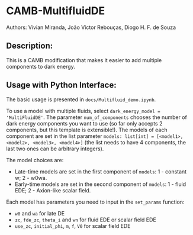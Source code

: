 # CAMB-MultifluidDE

Authors: Vivian Miranda, João Victor Rebouças, Diogo H. F. de Souza

## Description:

This is a CAMB modification that makes it easier to add multiple components to dark energy.

## Usage with Python Interface:

The basic usage is presented in `docs/Multifluid_demo.ipynb`.

To use a model with multiple fluids, select `dark_energy_model = 'MultiFluidDE'`. The parameter `num_of_components` chooses the number of dark energy components you want to use (so far only accepts 2 components, but this template is extensible!). The models of each component are set in the list parameter `models: list[int] = [<model1>, <model2>, <model3>, <model4>]` (the list needs to have 4 components, the last two ones can be arbitrary integers).

The model choices are:
- Late-time models are set in the first component of `models`: 1 - constant w; 2 - w0wa.
- Early-time models are set in the second component of `models`: 1 - fluid EDE; 2 - Axion-like scalar field.

Each model has parameters you need to input in the `set_params` function:
- `w0` and `wa` for late DE
- `zc`, `fde_zc`, `theta_i` and `wn` for fluid EDE or scalar field EDE
- `use_zc`, `initial_phi`, `m`, `f`, `V0` for scalar field EDE